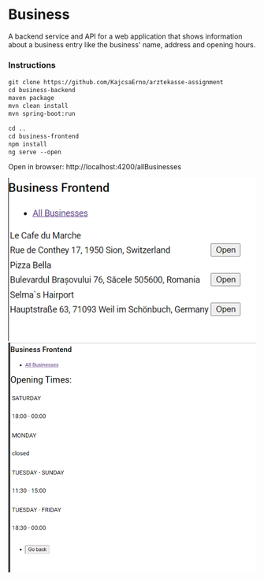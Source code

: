 # Business

A backend service and API for a web application that shows information about a business entry like the business' name,
address and opening hours.

### Instructions

```
git clone https://github.com/KajcsaErno/arztekasse-assignment
cd business-backend
maven package
mvn clean install
mvn spring-boot:run
```

```
cd ..
cd business-frontend
npm install
ng serve --open
```

Open in browser: http://localhost:4200/allBusinesses

![img.png](img.png)
![img_1.png](img_1.png)


